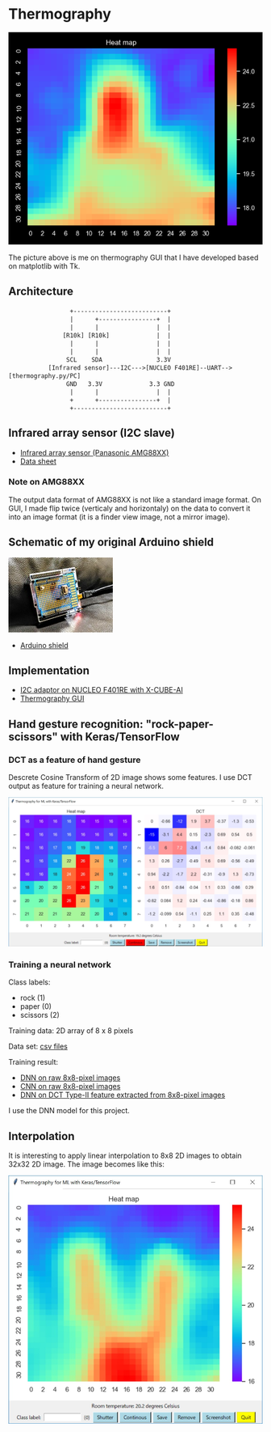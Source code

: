 # Thermography

![](./thermography/screenshots/this_is_me.png)

The picture above is me on thermography GUI that I have developed based on matplotlib with Tk.

## Architecture

```  
                 +--------------------------+
                 |      +----------------+  |
                 |      |                |  |
               [R10k] [R10k]             |  |
                 |      |                |  |
                 |      |                |  |
                SCL    SDA               3.3V
           [Infrared sensor]---I2C--->[NUCLEO F401RE]--UART-->[thermography.py/PC]
                GND   3.3V             3.3 GND         
                 |      |                |  |          
                 +      +----------------+  |         
                 +--------------------------+

```

## Infrared array sensor (I2C slave)

- [Infrared array sensor (Panasonic AMG88XX)](https://industrial.panasonic.com/cdbs/www-data/pdf/ADI8000/ADI8000C53.pdf)
- [Data sheet](https://cdn-learn.adafruit.com/assets/assets/000/043/261/original/Grid-EYE_SPECIFICATIONS%28Reference%29.pdf?1498680225)

### Note on AMG88XX

The output data format of AMG88XX is not like a standard image format. On GUI, I made flip twice (verticaly and horizontaly) on the data to convert it into an image format (it is a finder view image, not a mirror image).

## Schematic of my original Arduino shield

![](./device.jpg)

- [Arduino shield](./kicad/arduino_board.pdf)

## Implementation

- [I2C adaptor on NUCLEO F401RE with X-CUBE-AI](../AI)
- [Thermography GUI](./thermography)


## Hand gesture recognition: "rock-paper-scissors" with Keras/TensorFlow


### DCT as a feature of hand gesture

Descrete Cosine Transform of 2D image shows some features. I use DCT output as feature for training a neural network.

![](./thermography/screenshots/dct.jpg)


### Training a neural network

Class labels:
- rock (1)
- paper (0)
- scissors (2)

Training data: 2D array of 8 x 8 pixels

Data set: [csv files](./thermography/data)

Training result:
- [DNN on raw 8x8-pixel images](./tensorflow/rock_paper_scissors_raw_data.ipynb)
- [CNN on raw 8x8-pixel images](./tensorflow/rock_paper_scissors_cnn.ipynb)
- [DNN on DCT Type-II feature extracted from 8x8-pixel images](./tensorflow/rock_paper_scissors_dct.ipynb)

I use the DNN model for this project.

## Interpolation

It is interesting to apply linear interpolation to 8x8 2D images to obtain 32x32 2D image. The image becomes like this:

![](./thermography/screenshots/interpolated.jpg)
